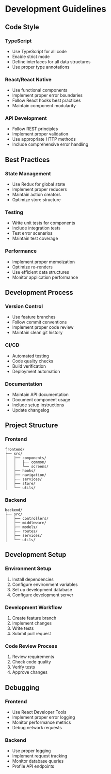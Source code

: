 # Development Guidelines

## Code Style

### TypeScript
- Use TypeScript for all code
- Enable strict mode
- Define interfaces for all data structures
- Use proper type annotations

### React/React Native
- Use functional components
- Implement proper error boundaries
- Follow React hooks best practices
- Maintain component modularity

### API Development
- Follow REST principles
- Implement proper validation
- Use appropriate HTTP methods
- Include comprehensive error handling

## Best Practices

### State Management
- Use Redux for global state
- Implement proper reducers
- Maintain action creators
- Optimize store structure

### Testing
- Write unit tests for components
- Include integration tests
- Test error scenarios
- Maintain test coverage

### Performance
- Implement proper memoization
- Optimize re-renders
- Use efficient data structures
- Monitor application performance

## Development Process

### Version Control
- Use feature branches
- Follow commit conventions
- Implement proper code review
- Maintain clean git history

### CI/CD
- Automated testing
- Code quality checks
- Build verification
- Deployment automation

### Documentation
- Maintain API documentation
- Document component usage
- Include setup instructions
- Update changelog

## Project Structure

### Frontend
```
frontend/
├── src/
│   ├── components/
│   │   ├── common/
│   │   └── screens/
│   ├── hooks/
│   ├── navigation/
│   ├── services/
│   ├── store/
│   └── utils/
```

### Backend
```
backend/
├── src/
│   ├── controllers/
│   ├── middleware/
│   ├── models/
│   ├── routes/
│   ├── services/
│   └── utils/
```

## Development Setup

### Environment Setup
1. Install dependencies
2. Configure environment variables
3. Set up development database
4. Configure development server

### Development Workflow
1. Create feature branch
2. Implement changes
3. Write tests
4. Submit pull request

### Code Review Process
1. Review requirements
2. Check code quality
3. Verify tests
4. Approve changes

## Debugging

### Frontend
- Use React Developer Tools
- Implement proper error logging
- Monitor performance metrics
- Debug network requests

### Backend
- Use proper logging
- Implement request tracking
- Monitor database queries
- Profile API endpoints